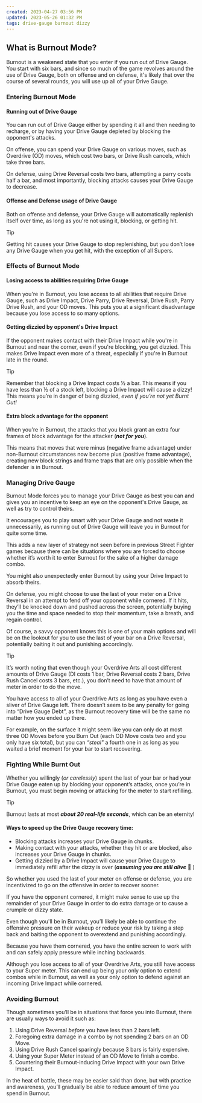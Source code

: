 ```yaml
---
created: 2023-04-27 03:56 PM
updated: 2023-05-26 01:32 PM
tags: drive-gauge burnout dizzy
---
```

## What is Burnout Mode?

Burnout is a weakened state that you enter if you run out of Drive Gauge. You start with six bars, and since so much of the game revolves around the use of Drive Gauge, both on offense and on defense, it's likely that over the course of several rounds, you will use up all of your Drive Gauge.

### Entering Burnout Mode

#### Running out of Drive Gauge

You can run out of Drive Gauge either by spending it all and then needing to recharge, or by having your Drive Gauge depleted by blocking the opponent's attacks. 

On offense, you can spend your Drive Gauge on various moves, such as Overdrive (OD) moves, which cost two bars, or Drive Rush cancels, which take three bars. 

On defense, using Drive Reversal costs two bars, attempting a parry costs half a bar, and most importantly, blocking attacks causes your Drive Gauge to decrease.

#### Offense and Defense usage of Drive Gauge

Both on offense and defense, your Drive Gauge will automatically replenish itself over time, as long as you're not using it, blocking, or getting hit. 

> [!tip]
> Getting hit causes your Drive Gauge to stop replenishing, but you don’t lose any Drive Gauge when you get hit, with the exception of all Supers.

### Effects of Burnout Mode

#### Losing access to abilities requiring Drive Gauge

When you're in Burnout, you lose access to all abilities that require Drive Gauge, such as Drive Impact, Drive Parry, Drive Reversal, Drive Rush, Parry Drive Rush, and your OD moves. This puts you at a significant disadvantage because you lose access to so many options.

#### Getting dizzied by opponent's Drive Impact

If the opponent makes contact with their Drive Impact while you're in Burnout and near the corner, even if you're blocking, you get dizzied. This makes Drive Impact even more of a threat, especially if you're in Burnout late in the round.

> [!tip] 
> Remember that blocking a Drive Impact costs ½ a bar.  This means if you have less than ½ of a stock left, blocking a Drive Impact will cause a dizzy!  This means you’re in danger of being dizzied, *even if you’re not yet Burnt Out!*

#### Extra block advantage for the opponent

When you're in Burnout, the attacks that you block grant an extra four frames of block advantage for the attacker (***not for you***). 

This means that moves that were minus (negative frame advantage) under non-Burnout circumstances now become plus (positive frame advantage), creating new block strings and frame traps that are only possible when the defender is in Burnout.

### Managing Drive Gauge

Burnout Mode forces you to manage your Drive Gauge as best you can and gives you an incentive to keep an eye on the opponent's Drive Gauge, as well as try to control theirs. 

It encourages you to play smart with your Drive Gauge and not waste it unnecessarily, as running out of Drive Gauge will leave you in Burnout for quite some time.

This adds a new layer of strategy not seen before in previous Street Fighter games because there can be situations where you are forced to choose whether it’s worth it to enter Burnout for the sake of a higher damage combo.

You might also unexpectedly enter Burnout by using your Drive Impact to absorb theirs.  

On defense, you might choose to use the last of your meter on a Drive Reversal in an attempt to fend off your opponent while cornered.  If it hits, they’ll be knocked down and pushed across the screen, potentially buying you the time and space needed to stop their momentum, take a breath, and regain control. 

Of course, a savvy opponent knows this is one of your main options and will be on the lookout for you to use the last of your bar on a Drive Reversal, potentially baiting it out and punishing accordingly. 

> [!tip]
> It’s worth noting that even though your Overdrive Arts all cost different amounts of Drive Gauge (DI costs 1 bar, Drive Reversal costs 2 bars, Drive Rush Cancel costs 3 bars, etc.), you don’t need to have that amount of meter in order to do the move. 
> 
> You have access to all of your Overdrive Arts as long as you have even a sliver of Drive Gauge left.  There doesn’t seem to be any penalty for going into “Drive Gauge Debt”, as the Burnout recovery time will be the same no matter how you ended up there.
> 
> For example, on the surface it might seem like you can only do at most three OD Moves before you Burn Out (each OD Move costs two and you only have six total), but you can *“steal"* a fourth one in as long as you waited a brief moment for your bar to start recovering.  


### Fighting While Burnt Out
Whether you willingly (*or carelessly*) spent the last of your bar or had your Drive Gauge eaten up by blocking your opponent’s attacks, once you’re in Burnout, you must begin moving or attacking for the meter to start refilling.  

> [!tip] 
> Burnout lasts at most ***about 20 real-life seconds***, which can be an eternity!  

#### Ways to speed up the Drive Gauge recovery time:
- Blocking attacks increases your Drive Gauge in chunks. 
- Making contact with your attacks, whether they hit or are blocked, also increases your Drive Gauge in chunks.
- Getting dizzied by a Drive Impact will cause your Drive Gauge to immediately refill after the dizzy is over (***assuming you are still alive*** 🤣 )

So whether you used the last of your meter on offense or defense, you are incentivized to go on the offensive in order to recover sooner.  

If you have the opponent cornered, it might make sense to use up the remainder of your Drive Gauge in order to do extra damage or to cause a crumple or dizzy state.  

Even though you'll be in Burnout, you’ll likely be able to continue the offensive pressure on their wakeup or reduce your risk by taking a step back and baiting the opponent to overextend and punishing accordingly.  

Because you have them cornered, you have the entire screen to work with and can safely apply pressure while inching backwards.  

Although you lose access to all of your Overdrive Arts, you still have access to your Super meter.  This can end up being your only option to extend combos while in Burnout, as well as your only option to defend against an incoming Drive Impact while cornered.  

### Avoiding Burnout
Though sometimes you’ll be in situations that force you into Burnout, there are usually ways to avoid it such as:

1. Using Drive Reversal *before* you have less than 2 bars left. 
2. Foregoing extra damage in a combo by not spending 2 bars on an OD Move. 
3. Using Drive Rush Cancel sparingly because 3 bars is fairly expensive. 
4. Using your Super Meter instead of an OD Move to finish a combo. 
5. Countering their Burnout-inducing Drive Impact with your own Drive Impact. 

In the heat of battle, these may be easier said than done, but with practice and awareness, you’ll gradually be able to reduce amount of time you spend in Burnout.